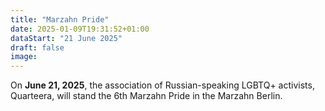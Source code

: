 ```yaml
---
title: "Marzahn Pride"
date: 2025-01-09T19:31:52+01:00
dataStart: "21 June 2025"
draft: false
image:
---
```


On **June 21, 2025**, the association of Russian-speaking LGBTQ+ activists, Quarteera, will stand the 6th Marzahn Pride in the Marzahn Berlin.